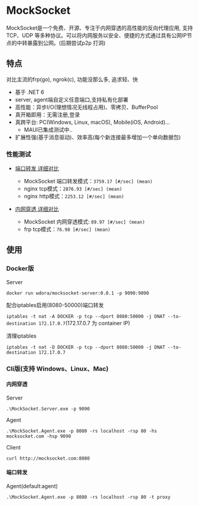 # MockSocket

MockSocket是一个免费、开源、专注于内网穿透的高性能的反向代理应用, 支持TCP、UDP 等多种协议。可以将内网服务以安全、便捷的方式通过具有公网IP节点的中转暴露到公网。(后期尝试p2p 打洞)

## 特点

对比主流的frp(go), ngrok(c), 功能没那么多, 追求轻、快

- 基于 .NET 6
- server, agent端自定义任意端口,支持私有化部署
- 高性能：异步I/O(理想情况无线程占用)、零拷贝、BufferPool
- 真开箱即用：无需注册,登录
- 真跨平台: PC(Windows, Linux, macOS), Mobile(iOS, Android)...
  - MAUI已集成测试中..
- 扩展性强(基于消息驱动)、效率高(每个新连接最多增加一个单向数据包)

### 性能测试

- [端口转发 详细对比](./docs/ab.md)
  - MockSocket 端口转发模式：`3759.17 [#/sec] (mean)`
  - nginx tcp模式：`2876.93 [#/sec] (mean)`
  - nginx http模式：`2253.12 [#/sec] (mean)`

- [内网穿透 详细对比](./docs/ab.md)
  - MockSocket 内网穿透模式: `89.97 [#/sec] (mean)`
  - frp tcp模式：`76.98 [#/sec] (mean)`

## 使用

### Docker版

Server

`docker run wdora/mocksocket-server:0.0.1 -p 9090:9090`

配合iptables启用(8080-50000)端口转发

`iptables -t nat -A DOCKER -p tcp --dport 8080:50000 -j DNAT --to-destination 172.17.0.7`(172.17.0.7 为 container IP)

清理iptables

`iptables -t nat -D DOCKER -p tcp --dport 8080:50000 -j DNAT --to-destination 172.17.0.7`

### Cli版(支持 Windows、Linux、Mac)

#### 内网穿透

Server

`.\MockSocket.Server.exe -p 9090`

Agent

`.\MockSocket.Agent.exe -p 8080 -rs localhost -rsp 80 -hs mocksocket.com -hsp 9090`

Client

`curl http://mocksocket.com:8080`

#### 端口转发

Agent(default:agent)

`.\MockSocket.Agent.exe -p 8080 -rs localhost -rsp 80 -t proxy`